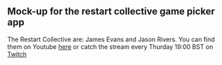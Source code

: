 ## Mock-up for the restart collective game picker app

The Restart Collective are: James Evans and Jason Rivers.
You can find them on Youtube [here](https://www.youtube.com/@TheRestartCollective/community?app=desktop) or catch the stream every Thurday 19:00 BST on [Twitch](https://www.twitch.tv/therestartcollective)
